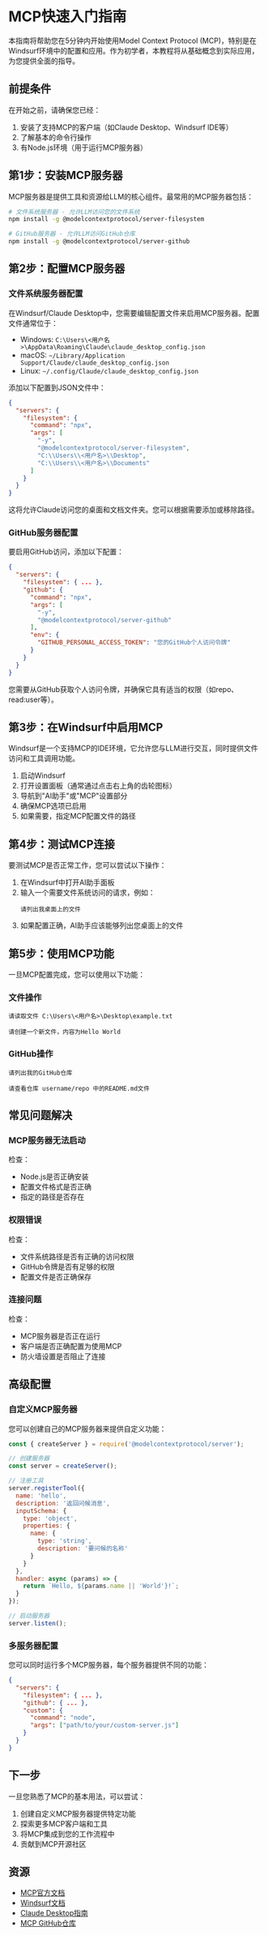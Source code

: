 # MCP快速入门指南

本指南将帮助您在5分钟内开始使用Model Context Protocol (MCP)，特别是在Windsurf环境中的配置和应用。作为初学者，本教程将从基础概念到实际应用，为您提供全面的指导。

## 前提条件

在开始之前，请确保您已经：

1. 安装了支持MCP的客户端（如Claude Desktop、Windsurf IDE等）
2. 了解基本的命令行操作
3. 有Node.js环境（用于运行MCP服务器）

## 第1步：安装MCP服务器

MCP服务器是提供工具和资源给LLM的核心组件。最常用的MCP服务器包括：

```bash
# 文件系统服务器 - 允许LLM访问您的文件系统
npm install -g @modelcontextprotocol/server-filesystem

# GitHub服务器 - 允许LLM访问GitHub仓库
npm install -g @modelcontextprotocol/server-github
```

## 第2步：配置MCP服务器

### 文件系统服务器配置

在Windsurf/Claude Desktop中，您需要编辑配置文件来启用MCP服务器。配置文件通常位于：

- Windows: `C:\Users\<用户名>\AppData\Roaming\Claude\claude_desktop_config.json`
- macOS: `~/Library/Application Support/Claude/claude_desktop_config.json`
- Linux: `~/.config/Claude/claude_desktop_config.json`

添加以下配置到JSON文件中：

```json
{
  "servers": {
    "filesystem": {
      "command": "npx",
      "args": [
        "-y",
        "@modelcontextprotocol/server-filesystem",
        "C:\\Users\\<用户名>\\Desktop",
        "C:\\Users\\<用户名>\\Documents"
      ]
    }
  }
}
```

这将允许Claude访问您的桌面和文档文件夹。您可以根据需要添加或移除路径。

### GitHub服务器配置

要启用GitHub访问，添加以下配置：

```json
{
  "servers": {
    "filesystem": { ... },
    "github": {
      "command": "npx",
      "args": [
        "-y",
        "@modelcontextprotocol/server-github"
      ],
      "env": {
        "GITHUB_PERSONAL_ACCESS_TOKEN": "您的GitHub个人访问令牌"
      }
    }
  }
}
```

您需要从GitHub获取个人访问令牌，并确保它具有适当的权限（如repo、read:user等）。

## 第3步：在Windsurf中启用MCP

Windsurf是一个支持MCP的IDE环境，它允许您与LLM进行交互，同时提供文件访问和工具调用功能。

1. 启动Windsurf
2. 打开设置面板（通常通过点击右上角的齿轮图标）
3. 导航到"AI助手"或"MCP"设置部分
4. 确保MCP选项已启用
5. 如果需要，指定MCP配置文件的路径

## 第4步：测试MCP连接

要测试MCP是否正常工作，您可以尝试以下操作：

1. 在Windsurf中打开AI助手面板
2. 输入一个需要文件系统访问的请求，例如：
   ```
   请列出我桌面上的文件
   ```
3. 如果配置正确，AI助手应该能够列出您桌面上的文件

## 第5步：使用MCP功能

一旦MCP配置完成，您可以使用以下功能：

### 文件操作

```
请读取文件 C:\Users\<用户名>\Desktop\example.txt
```

```
请创建一个新文件，内容为Hello World
```

### GitHub操作

```
请列出我的GitHub仓库
```

```
请查看仓库 username/repo 中的README.md文件
```

## 常见问题解决

### MCP服务器无法启动

检查：
- Node.js是否正确安装
- 配置文件格式是否正确
- 指定的路径是否存在

### 权限错误

检查：
- 文件系统路径是否有正确的访问权限
- GitHub令牌是否有足够的权限
- 配置文件是否正确保存

### 连接问题

检查：
- MCP服务器是否正在运行
- 客户端是否正确配置为使用MCP
- 防火墙设置是否阻止了连接

## 高级配置

### 自定义MCP服务器

您可以创建自己的MCP服务器来提供自定义功能：

```javascript
const { createServer } = require('@modelcontextprotocol/server');

// 创建服务器
const server = createServer();

// 注册工具
server.registerTool({
  name: 'hello',
  description: '返回问候消息',
  inputSchema: {
    type: 'object',
    properties: {
      name: {
        type: 'string',
        description: '要问候的名称'
      }
    }
  },
  handler: async (params) => {
    return `Hello, ${params.name || 'World'}!`;
  }
});

// 启动服务器
server.listen();
```

### 多服务器配置

您可以同时运行多个MCP服务器，每个服务器提供不同的功能：

```json
{
  "servers": {
    "filesystem": { ... },
    "github": { ... },
    "custom": {
      "command": "node",
      "args": ["path/to/your/custom-server.js"]
    }
  }
}
```

## 下一步

一旦您熟悉了MCP的基本用法，可以尝试：

1. 创建自定义MCP服务器提供特定功能
2. 探索更多MCP客户端和工具
3. 将MCP集成到您的工作流程中
4. 贡献到MCP开源社区

## 资源

- [MCP官方文档](https://modelcontextprotocol.info/docs/)
- [Windsurf文档](https://windsurf.ai/docs/)
- [Claude Desktop指南](https://claude.ai/docs/desktop)
- [MCP GitHub仓库](https://github.com/modelcontextprotocol/)